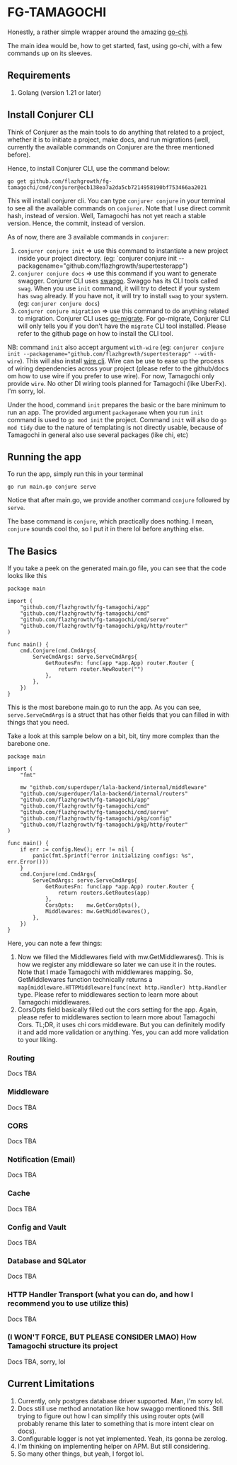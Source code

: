 # FG-TAMAGOCHI
Honestly, a rather simple wrapper around the amazing [go-chi](https://github.com/go-chi/chi).

The main idea would be, how to get started, fast, using go-chi, with a few commands up on its sleeves.

## Requirements
1. Golang (version 1.21 or later)

## Install Conjurer CLI
Think of Conjurer as the main tools to do anything that related to a project, whether it is to initiate a project, make docs, and run migrations (well, currently the available commands on Conjurer are the three mentioned before).

Hence, to install Conjurer CLI, use the command below:
```
go get github.com/flazhgrowth/fg-tamagochi/cmd/conjurer@ecb138ea7a2da5cb7214958190bf753466aa2021
```
This will install conjurer cli. You can type `conjurer conjure` in your terminal to see all the available commands on `conjurer`. Note that I use direct commit hash, instead of version. Well, Tamagochi has not yet reach a stable version. Hence, the commit, instead of version.

As of now, there are 3 available commands in `conjurer`:
1. `conjurer conjure init` => use this command to instantiate a new project inside your project directory. (eg: `conjurer conjure init --packagename="github.com/flazhgrowth/supertesterapp")
2. `conjurer conjure docs` => use this command if you want to generate swagger. Conjurer CLI uses [swaggo](https://github.com/swaggo/swag). Swaggo has its CLI tools called `swag`. When you use `init` command, it will try to detect if your system has `swag` already. If you have not, it will try to install `swag` to your system. (eg: `conjurer conjure docs`)
3. `conjurer conjure migration` => use this command to do anything related to migration. Conjurer CLI uses [go-migrate](https://github.com/golang-migrate/migrate/tree/master/cmd/migrate). For go-migrate, Conjurer CLI will only tells you if you don't have the `migrate` CLI tool installed. Please refer to the github page on how to install the CLI tool.

NB: command `init` also accept argument `with-wire` (eg: `conjurer conjure init --packagename="github.com/flazhgrowth/supertesterapp" --with-wire`). This will also install [wire cli](github.com/google/wire/cmd/wire@latest). Wire can be use to ease up the process of wiring dependencies across your project (please refer to the github/docs om how to use wire if you prefer to use wire). For now, Tamagochi only provide `wire`. No other DI wiring tools planned for Tamagochi (like UberFx). I'm sorry, lol.

Under the hood, command `init` prepares the basic or the bare minimum to run an app. The provided argument `packagename` when you run `init` command is used to `go mod init` the project. Command `init` will also do `go mod tidy` due to the nature of templating is not directly usable, because of Tamagochi in general also use several packages (like chi, etc)

## Running the app
To run the app, simply run this in your terminal
```
go run main.go conjure serve
```

Notice that after main.go, we provide another command `conjure` followed by `serve`.

The base command is `conjure`, which practically does nothing. I mean, `conjure` sounds cool tho, so I put it in there lol before anything else.

## The Basics
If you take a peek on the generated main.go file, you can see that the code looks like this
```
package main

import (
	"github.com/flazhgrowth/fg-tamagochi/app"
	"github.com/flazhgrowth/fg-tamagochi/cmd"
	"github.com/flazhgrowth/fg-tamagochi/cmd/serve"
	"github.com/flazhgrowth/fg-tamagochi/pkg/http/router"
)

func main() {
	cmd.Conjure(cmd.CmdArgs{
		ServeCmdArgs: serve.ServeCmdArgs{
			GetRoutesFn: func(app *app.App) router.Router {
				return router.NewRouter("")
			},
		},
	})
}
```
This is the most barebone main.go to run the app. As you can see, `serve.ServeCmdArgs` is a struct that has other fields that you can filled in with things that you need.

Take a look at this sample below on a bit, bit, tiny more complex than the barebone one.
```
package main

import (
	"fmt"

	mw "github.com/superduper/lala-backend/internal/middleware"
	"github.com/superduper/lala-backend/internal/routers"
	"github.com/flazhgrowth/fg-tamagochi/app"
	"github.com/flazhgrowth/fg-tamagochi/cmd"
	"github.com/flazhgrowth/fg-tamagochi/cmd/serve"
	"github.com/flazhgrowth/fg-tamagochi/pkg/config"
	"github.com/flazhgrowth/fg-tamagochi/pkg/http/router"
)

func main() {
	if err := config.New(); err != nil {
		panic(fmt.Sprintf("error initializing configs: %s", err.Error()))
	}
	cmd.Conjure(cmd.CmdArgs{
		ServeCmdArgs: serve.ServeCmdArgs{
			GetRoutesFn: func(app *app.App) router.Router {
				return routers.GetRoutes(app)
			},
			CorsOpts:    mw.GetCorsOpts(),
			Middlewares: mw.GetMiddlewares(),
		},
	})
}
```
Here, you can note a few things:
1. Now we filled the Middlewares field with mw.GetMiddlewares(). This is how we register any middleware so later we can use it in the routes. Note that I made Tamagochi with middlewares mapping. So, GetMiddlewares function technically returns a `map[middleware.HTTPMiddleware]func(next http.Handler) http.Handler` type. Please refer to middlewares section to learn more about Tamagochi middlewares.
2. CorsOpts field basically filled out the cors setting for the app. Again, please refer to middlewares section to learn more about Tamagochi Cors. TL;DR, it uses chi cors middleware. But you can definitely modify it and add more validation or anything. Yes, you can add more validation to your liking.

### Routing
Docs TBA

### Middleware
Docs TBA

### CORS
Docs TBA

### Notification (Email)
Docs TBA

### Cache
Docs TBA

### Config and Vault
Docs TBA

### Database and SQLator
Docs TBA

### HTTP Handler Transport (what you can do, and how I recommend you to use utilize this)
Docs TBA

### (I WON'T FORCE, BUT PLEASE CONSIDER LMAO) How Tamagochi structure its project
Docs TBA, sorry, lol

## Current Limitations
1. Currently, only postgres database driver supported. Man, I'm sorry lol. 
2. Docs still use method annotation like how swaggo mentioned this. Still trying to figure out how I can simplify this using router opts (will probably rename this later to something that is more intent clear on docs).
3. Configurable logger is not yet implemented. Yeah, its gonna be zerolog.
4. I'm thinking on implementing helper on APM. But still considering.
5. So many other things, but yeah, I forgot lol.